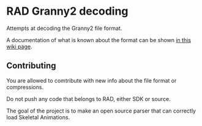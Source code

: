 # RAD Granny2 decoding
Attempts at decoding the Granny2 file format.

A documentation of what is known about the format can be shown [in this wiki page](https://github.com/arves100/gr2decode/wiki/File-Format-Documentation).

## Contributing
You are allowed to comtribute with new info about the file format or compressions.

Do not push any code that belongs to RAD, either SDK or source.

The goal of the project is to make an open source parser that can correctly load Skeletal Animations.
